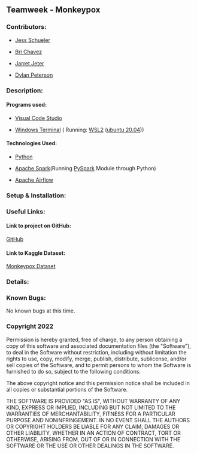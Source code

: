 ##  Teamweek - Monkeypox 

###  Contributors:

- [Jess Schueler](https://github.com/jessgschueler)

- [Bri Chavez](https://github.com/BriChavez)

- [Jarret Jeter](https://github.com/jarretjeter)

- [Dylan Peterson](https://github.com/DyPeterson)

###  Description:

####  Programs used:

- [Visual Code Studio](https://code.visualstudio.com/)

- [Windows Terminal](https://apps.microsoft.com/store/detail/windows-terminal/9N0DX20HK701?hl=en-us&gl=US) ( Running: [WSL2](https://docs.microsoft.com/en-us/windows/wsl/install) ([ubuntu 20.04](https://releases.ubuntu.com/20.04/)))

####  Technologies Used:

- [Python](https://www.python.org/)

- [Apache Spark](https://spark.apache.org/)(Running [PySpark](https://spark.apache.org/docs/latest/api/python/) Module through Python)

- [Apache Airflow](https://airflow.apache.org/)

###  Setup & Installation:

###  Useful Links:

####  Link to project on GitHub:

[GitHub](https://github.com/DyPeterson/monkeypox)

####  Link to Kaggle Dataset:

[Monkeypox Dataset](https://www.kaggle.com/datasets/deepcontractor/monkeypox-dataset-daily-updated)

###  Details:

###  Known Bugs:

No known bugs at this time.

###  Copyright 2022

Permission is hereby granted, free of charge, to any person obtaining a copy of this software and associated documentation files (the "Software"), to deal in the Software without restriction, including without limitation the rights to use, copy, modify, merge, publish, distribute, sublicense, and/or sell copies of the Software, and to permit persons to whom the Software is furnished to do so, subject to the following conditions:

The above copyright notice and this permission notice shall be included in all copies or substantial portions of the Software.

THE SOFTWARE IS PROVIDED "AS IS", WITHOUT WARRANTY OF ANY KIND, EXPRESS OR IMPLIED, INCLUDING BUT NOT LIMITED TO THE WARRANTIES OF MERCHANTABILITY, FITNESS FOR A PARTICULAR PURPOSE AND NONINFRINGEMENT. IN NO EVENT SHALL THE AUTHORS OR COPYRIGHT HOLDERS BE LIABLE FOR ANY CLAIM, DAMAGES OR OTHER LIABILITY, WHETHER IN AN ACTION OF CONTRACT, TORT OR OTHERWISE, ARISING FROM, OUT OF OR IN CONNECTION WITH THE SOFTWARE OR THE USE OR OTHER DEALINGS IN THE SOFTWARE.